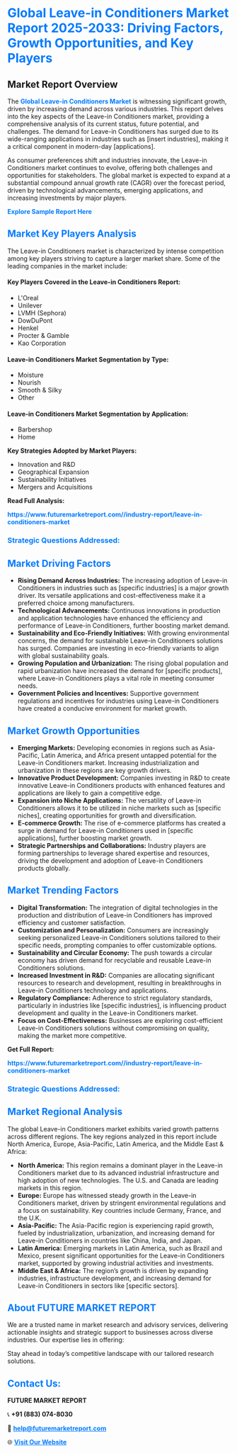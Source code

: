 <h1 style="color: #007BFF;">Global Leave-in Conditioners Market Report 2025-2033: Driving Factors, Growth Opportunities, and Key Players</h1>

<section id="overview">
<h2>Market Report Overview</h2>
<p>The <a href="https://www.futuremarketreport.com//industry-report/leave-in-conditioners-market" style="color: #007BFF; text-decoration: none;"><strong>Global Leave-in Conditioners Market</strong></a> is witnessing significant growth, driven by increasing demand across various industries. This report delves into the key aspects of the Leave-in Conditioners market, providing a comprehensive analysis of its current status, future potential, and challenges. The demand for Leave-in Conditioners has surged due to its wide-ranging applications in industries such as [insert industries], making it a critical component in modern-day [applications].</p>
<p>As consumer preferences shift and industries innovate, the Leave-in Conditioners market continues to evolve, offering both challenges and opportunities for stakeholders. The global market is expected to expand at a substantial compound annual growth rate (CAGR) over the forecast period, driven by technological advancements, emerging applications, and increasing investments by major players.</p>
</section>

<section id="overview">
<p><a href="https://www.futuremarketreport.com//request-sample/reportId=61806" style="color: #007BFF; text-decoration: none;"><strong>Explore Sample Report Here</strong></a></p>
</section>

<section id="key-players">
<h2 style="color: #007BFF;">Market Key Players Analysis</h2>
<p>The Leave-in Conditioners market is characterized by intense competition among key players striving to capture a larger market share. Some of the leading companies in the market include:</p>
<h4>Key Players Covered in the Leave-in Conditioners Report:</h4>
<ul><li>L&#039;Oreal</li><li>Unilever</li><li>LVMH (Sephora)</li><li>DowDuPont</li><li>Henkel</li><li>Procter &amp; Gamble</li><li>Kao Corporation</li></ul>
<h4>Leave-in Conditioners Market Segmentation by Type:</h4>
<ul><li>Moisture</li><li>Nourish</li><li>Smooth &amp; Silky</li><li>Other</li></ul>

<h4>Leave-in Conditioners Market Segmentation by Application:</h4>
<ul><li>Barbershop</li><li>Home</li></ul>
<p><strong>Key Strategies Adopted by Market Players:</strong></p>
<ul>
<li>Innovation and R&D</li>
<li>Geographical Expansion</li>
<li>Sustainability Initiatives</li>
<li>Mergers and Acquisitions</li>
</ul>
</section>

<section>
<p><strong>Read Full Analysis: </strong></p><a href="https://www.futuremarketreport.com//industry-report/leave-in-conditioners-market" style="color: #007BFF; text-decoration: none;"><strong>https://www.futuremarketreport.com//industry-report/leave-in-conditioners-market</strong></a>
<h3 style="color: #007BFF;">Strategic Questions Addressed:</h3>
</section>

<section id="driving-factors">
<h2 style="color: #007BFF;">Market Driving Factors</h2>
<ul>
<li><strong>Rising Demand Across Industries:</strong> The increasing adoption of Leave-in Conditioners in industries such as [specific industries] is a major growth driver. Its versatile applications and cost-effectiveness make it a preferred choice among manufacturers.</li>
<li><strong>Technological Advancements:</strong> Continuous innovations in production and application technologies have enhanced the efficiency and performance of Leave-in Conditioners, further boosting market demand.</li>
<li><strong>Sustainability and Eco-Friendly Initiatives:</strong> With growing environmental concerns, the demand for sustainable Leave-in Conditioners solutions has surged. Companies are investing in eco-friendly variants to align with global sustainability goals.</li>
<li><strong>Growing Population and Urbanization:</strong> The rising global population and rapid urbanization have increased the demand for [specific products], where Leave-in Conditioners plays a vital role in meeting consumer needs.</li>
<li><strong>Government Policies and Incentives:</strong> Supportive government regulations and incentives for industries using Leave-in Conditioners have created a conducive environment for market growth.</li>
</ul>
</section>

<section id="growth-opportunities">
<h2 style="color: #007BFF;">Market Growth Opportunities</h2>
<ul>
<li><strong>Emerging Markets:</strong> Developing economies in regions such as Asia-Pacific, Latin America, and Africa present untapped potential for the Leave-in Conditioners market. Increasing industrialization and urbanization in these regions are key growth drivers.</li>
<li><strong>Innovative Product Development:</strong> Companies investing in R&D to create innovative Leave-in Conditioners products with enhanced features and applications are likely to gain a competitive edge.</li>
<li><strong>Expansion into Niche Applications:</strong> The versatility of Leave-in Conditioners allows it to be utilized in niche markets such as [specific niches], creating opportunities for growth and diversification.</li>
<li><strong>E-commerce Growth:</strong> The rise of e-commerce platforms has created a surge in demand for Leave-in Conditioners used in [specific applications], further boosting market growth.</li>
<li><strong>Strategic Partnerships and Collaborations:</strong> Industry players are forming partnerships to leverage shared expertise and resources, driving the development and adoption of Leave-in Conditioners products globally.</li>
</ul>
</section>

<section id="trending-factors">
<h2 style="color: #007BFF;">Market Trending Factors</h2>
<ul>
<li><strong>Digital Transformation:</strong> The integration of digital technologies in the production and distribution of Leave-in Conditioners has improved efficiency and customer satisfaction.</li>
<li><strong>Customization and Personalization:</strong> Consumers are increasingly seeking personalized Leave-in Conditioners solutions tailored to their specific needs, prompting companies to offer customizable options.</li>
<li><strong>Sustainability and Circular Economy:</strong> The push towards a circular economy has driven demand for recyclable and reusable Leave-in Conditioners solutions.</li>
<li><strong>Increased Investment in R&D:</strong> Companies are allocating significant resources to research and development, resulting in breakthroughs in Leave-in Conditioners technology and applications.</li>
<li><strong>Regulatory Compliance:</strong> Adherence to strict regulatory standards, particularly in industries like [specific industries], is influencing product development and quality in the Leave-in Conditioners market.</li>
<li><strong>Focus on Cost-Effectiveness:</strong> Businesses are exploring cost-efficient Leave-in Conditioners solutions without compromising on quality, making the market more competitive.</li>
</ul>
</section>

<section>
<p><strong>Get Full Report: </strong></p><a href="https://www.futuremarketreport.com//industry-report/leave-in-conditioners-market" style="color: #007BFF; text-decoration: none;"><strong>https://www.futuremarketreport.com//industry-report/leave-in-conditioners-market</strong></a>
<h3 style="color: #007BFF;">Strategic Questions Addressed:</h3>
</section>


<section id="regional-analysis">
<h2 style="color: #007BFF;">Market Regional Analysis</h2>
<p>The global Leave-in Conditioners market exhibits varied growth patterns across different regions. The key regions analyzed in this report include North America, Europe, Asia-Pacific, Latin America, and the Middle East & Africa:</p>
<ul>
<li><strong>North America:</strong> This region remains a dominant player in the Leave-in Conditioners market due to its advanced industrial infrastructure and high adoption of new technologies. The U.S. and Canada are leading markets in this region.</li>
<li><strong>Europe:</strong> Europe has witnessed steady growth in the Leave-in Conditioners market, driven by stringent environmental regulations and a focus on sustainability. Key countries include Germany, France, and the U.K.</li>
<li><strong>Asia-Pacific:</strong> The Asia-Pacific region is experiencing rapid growth, fueled by industrialization, urbanization, and increasing demand for Leave-in Conditioners in countries like China, India, and Japan.</li>
<li><strong>Latin America:</strong> Emerging markets in Latin America, such as Brazil and Mexico, present significant opportunities for the Leave-in Conditioners market, supported by growing industrial activities and investments.</li>
<li><strong>Middle East & Africa:</strong> The region’s growth is driven by expanding industries, infrastructure development, and increasing demand for Leave-in Conditioners in sectors like [specific sectors].</li>
</ul>
</section>

<footer>
<h2 style="color: #007BFF;">About FUTURE MARKET REPORT</h2>
<p>We are a trusted name in market research and advisory services, delivering actionable insights and strategic support to businesses across diverse industries. Our expertise lies in offering:</p>

<p>Stay ahead in today’s competitive landscape with our tailored research solutions.</p>

<h2 style="color: #007BFF;">Contact Us:</h2>
<p><strong>FUTURE MARKET REPORT</strong></p>
<p>📞 <strong>+91 (883) 074-8030</strong></p>
<p>📧 <strong><a href="mailto:help@futuremarketreport.com" style="color: #007BFF;">help@futuremarketreport.com</a></strong></p>
<p>🌐 <strong><a href="https://www.futuremarketreport.com/" style="color: #007BFF;">Visit Our Website</a></strong></p>
</footer>
